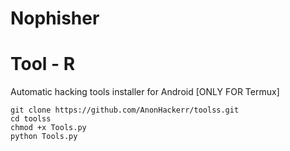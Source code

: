 # Nophisher
# Tool - R

Automatic hacking tools installer for Android [ONLY FOR Termux]
```
git clone https://github.com/AnonHackerr/toolss.git
cd toolss
chmod +x Tools.py
python Tools.py
```
